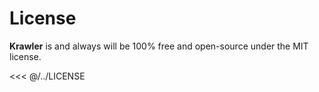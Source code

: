# License

**Krawler** is and always will be 100% free and open-source under the MIT license.

<<< @/../LICENSE